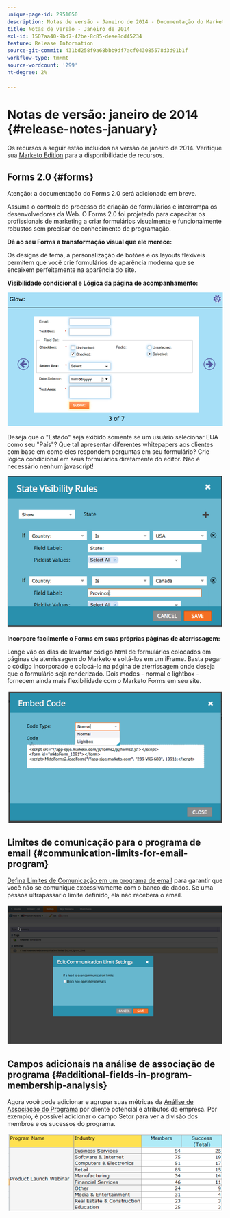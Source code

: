 ```yaml
---
unique-page-id: 2951050
description: Notas de versão - Janeiro de 2014 - Documentação do Marketo - Documentação do produto
title: Notas de versão - Janeiro de 2014
exl-id: 1507aa40-9bd7-42be-8c85-deae8dd45234
feature: Release Information
source-git-commit: 431bd258f9a68bbb9df7acf043085578d3d91b1f
workflow-type: tm+mt
source-wordcount: '299'
ht-degree: 2%

---
```


# Notas de versão: janeiro de 2014 {#release-notes-january}

Os recursos a seguir estão incluídos na versão de janeiro de 2014. Verifique sua [Marketo Edition](https://www.marketo.com/pricing/) para a disponibilidade de recursos.

## Forms 2.0 {#forms}

Atenção: a documentação do Forms 2.0 será adicionada em breve.

Assuma o controle do processo de criação de formulários e interrompa os desenvolvedores da Web. O Forms 2.0 foi projetado para capacitar os profissionais de marketing a criar formulários visualmente e funcionalmente robustos sem precisar de conhecimento de programação.

**Dê ao seu Forms a transformação visual que ele merece:**

Os designs de tema, a personalização de botões e os layouts flexíveis permitem que você crie formulários de aparência moderna que se encaixem perfeitamente na aparência do site.

**Visibilidade condicional e Lógica da página de acompanhamento:**

![](assets/image2014-9-22-10-3a30-3a52.png)

Deseja que o &quot;Estado&quot; seja exibido somente se um usuário selecionar EUA como seu &quot;País&quot;? Que tal apresentar diferentes whitepapers aos clientes com base em como eles respondem perguntas em seu formulário? Crie lógica condicional em seus formulários diretamente do editor. Não é necessário nenhum javascript!

![](assets/image2014-9-22-10-3a31-3a54.png)

**Incorpore facilmente o Forms em suas próprias páginas de aterrissagem:**

Longe vão os dias de levantar código html de formulários colocados em páginas de aterrissagem do Marketo e soltá-los em um iFrame. Basta pegar o código incorporado e colocá-lo na página de aterrissagem onde deseja que o formulário seja renderizado. Dois modos - normal e lightbox - fornecem ainda mais flexibilidade com o Marketo Forms em seu site.

![](assets/image2014-9-22-10-3a38-3a2.png)

## Limites de comunicação para o programa de email {#communication-limits-for-email-program}

[Defina Limites de Comunicação em um programa de email](/help/marketo/product-docs/email-marketing/email-programs/email-program-actions/enable-disable-communication-limits-in-an-email-program.md) para garantir que você não se comunique excessivamente com o banco de dados. Se uma pessoa ultrapassar o limite definido, ela não receberá o email.

![](assets/image2014-9-22-10-3a38-3a31.png)

## Campos adicionais na análise de associação de programa {#additional-fields-in-program-membership-analysis}

Agora você pode adicionar e agrupar suas métricas da [Análise de Associação do Programa](/help/marketo/product-docs/reporting/revenue-cycle-analytics/program-analytics/build-a-program-membership-analysis-report-that-lists-leads.md) por cliente potencial e atributos da empresa. Por exemplo, é possível adicionar o campo Setor para ver a divisão dos membros e os sucessos do programa.

![](assets/image2014-9-22-10-3a39-3a1.png)
